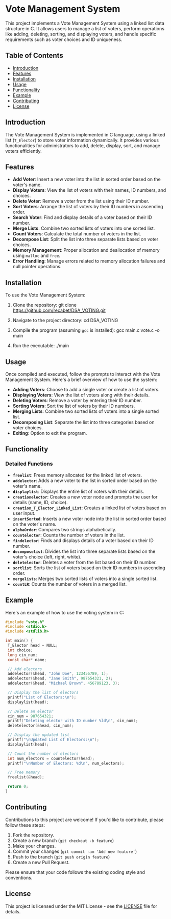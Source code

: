 # Vote Management System

This project implements a Vote Management System using a linked list data structure in C. It allows users to manage a list of voters, perform operations like adding, deleting, sorting, and displaying voters, and handle specific requirements such as voter choices and ID uniqueness.

## Table of Contents

- [Introduction](#introduction)
- [Features](#features)
- [Installation](#installation)
- [Usage](#usage)
- [Functionality](#functionality)
- [Example](#example)
- [Contributing](#contributing)
- [License](#license)

## Introduction

The Vote Management System is implemented in C language, using a linked list (`T_Elector`) to store voter information dynamically. It provides various functionalities for administrators to add, delete, display, sort, and manage voters efficiently.

## Features

- **Add Voter**: Insert a new voter into the list in sorted order based on the voter's name.
- **Display Voters**: View the list of voters with their names, ID numbers, and choices.
- **Delete Voter**: Remove a voter from the list using their ID number.
- **Sort Voters**: Arrange the list of voters by their ID numbers in ascending order.
- **Search Voter**: Find and display details of a voter based on their ID number.
- **Merge Lists**: Combine two sorted lists of voters into one sorted list.
- **Count Voters**: Calculate the total number of voters in the list.
- **Decompose List**: Split the list into three separate lists based on voter choices.
- **Memory Management**: Proper allocation and deallocation of memory using `malloc` and `free`.
- **Error Handling**: Manage errors related to memory allocation failures and null pointer operations.

## Installation

To use the Vote Management System:

1. Clone the repository: git clone https://github.com/recabet/DSA_VOTING.git

2. Navigate to the project directory: cd DSA_VOTING

3. Compile the program (assuming `gcc` is installed):
   gcc main.c vote.c -o main
4. Run the executable: ./main


## Usage

Once compiled and executed, follow the prompts to interact with the Vote Management System. Here's a brief overview of how to use the system:

- **Adding Voters**: Choose to add a single voter or create a list of voters.
- **Displaying Voters**: View the list of voters along with their details.
- **Deleting Voters**: Remove a voter by entering their ID number.
- **Sorting Voters**: Sort the list of voters by their ID numbers.
- **Merging Lists**: Combine two sorted lists of voters into a single sorted list.
- **Decomposing List**: Separate the list into three categories based on voter choices.
- **Exiting**: Option to exit the program.

## Functionality

### Detailed Functions

- **`freelist`**: Frees memory allocated for the linked list of voters.
- **`addelector`**: Adds a new voter to the list in sorted order based on the voter's name.
- **`displaylist`**: Displays the entire list of voters with their details.
- **`creationelector`**: Creates a new voter node and prompts the user for details (name, ID, choice).
- **`creation_T_Elector_Linked_List`**: Creates a linked list of voters based on user input.
- **`insertSorted`**: Inserts a new voter node into the list in sorted order based on the voter's name.
- **`alphaOrder`**: Compares two strings alphabetically.
- **`countelector`**: Counts the number of voters in the list.
- **`findelector`**: Finds and displays details of a voter based on their ID number.
- **`decomposelist`**: Divides the list into three separate lists based on the voter's choice (left, right, white).
- **`deletelector`**: Deletes a voter from the list based on their ID number.
- **`sortlist`**: Sorts the list of voters based on their ID numbers in ascending order.
- **`mergelists`**: Merges two sorted lists of voters into a single sorted list.
- **`countLR`**: Counts the number of voters in a merged list.

## Example

Here's an example of how to use the voting system in C:

```c 
#include "vote.h"
#include <stdio.h>
#include <stdlib.h>

int main() {
 T_Elector head = NULL;
 int choice;
 long cin_num;
 const char* name;

 // Add electors
 addelector(&head, "John Doe", 123456789, 1);
 addelector(&head, "Jane Smith", 987654321, 2);
 addelector(&head, "Michael Brown", 456789123, 3);

 // Display the list of electors
 printf("List of Electors:\n");
 displaylist(head);

 // Delete an elector
 cin_num = 987654321;
 printf("Deleting elector with ID number %ld\n", cin_num);
 deletelector(&head, cin_num);

 // Display the updated list
 printf("\nUpdated List of Electors:\n");
 displaylist(head);

 // Count the number of electors
 int num_electors = countelector(head);
 printf("\nNumber of Electors: %d\n", num_electors);

 // Free memory
 freelist(&head);

 return 0;
}
```
## Contributing

Contributions to this project are welcome! If you'd like to contribute, please follow these steps:

1. Fork the repository.
2. Create a new branch (`git checkout -b feature`)
3. Make your changes.
4. Commit your changes (`git commit -am 'Add new feature'`)
5. Push to the branch (`git push origin feature`)
6. Create a new Pull Request.

Please ensure that your code follows the existing coding style and conventions.

## License

This project is licensed under the MIT License - see the [LICENSE](LICENSE) file for details.




